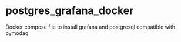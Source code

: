 # postgres_grafana_docker
 Docker compose file to install grafana and postgresql compatible with pymodaq
